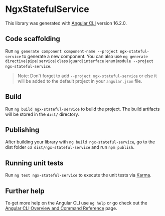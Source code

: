 # NgxStatefulService

This library was generated with [Angular CLI](https://github.com/angular/angular-cli) version 16.2.0.

## Code scaffolding

Run `ng generate component component-name --project ngx-stateful-service` to generate a new component. You can also use `ng generate directive|pipe|service|class|guard|interface|enum|module --project ngx-stateful-service`.
> Note: Don't forget to add `--project ngx-stateful-service` or else it will be added to the default project in your `angular.json` file. 

## Build

Run `ng build ngx-stateful-service` to build the project. The build artifacts will be stored in the `dist/` directory.

## Publishing

After building your library with `ng build ngx-stateful-service`, go to the dist folder `cd dist/ngx-stateful-service` and run `npm publish`.

## Running unit tests

Run `ng test ngx-stateful-service` to execute the unit tests via [Karma](https://karma-runner.github.io).

## Further help

To get more help on the Angular CLI use `ng help` or go check out the [Angular CLI Overview and Command Reference](https://angular.io/cli) page.
